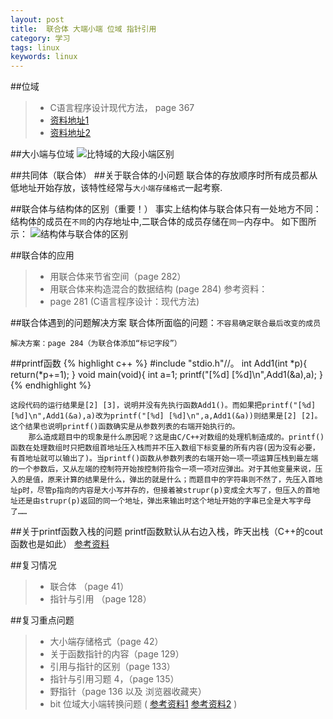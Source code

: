 ```yaml
---
layout: post
title:  联合体 大端小端 位域 指针引用
category: 学习
tags: linux
keywords: linux
---
```


##位域
>* C语言程序设计现代方法， page 367
>* [资料地址1](http://baike.baidu.com/view/1256879.html)
>* [资料地址2](http://see.xidian.edu.cn/cpp/html/102.html)

##大小端与位域
![比特域的大段小端区别][1]


##共同体（联合体）
##关于联合体的小问题
联合体的存放顺序时所有成员都从低地址开始存放，该特性经常与`大小端存储格式`一起考察.

##联合体与结构体的区别（重要！）
事实上结构体与联合体只有一处地方不同：结构体的成员在`不同`的内存地址中,二联合体的成员存储在`同一`内存中。
如下图所示：
![结构体与联合体的区别][2]

##联合体的应用
>* 用联合体来节省空间（page 282）
>* 用联合体来构造混合的数据结构 (page 284)
参考资料：
>* page 281 (C语言程序设计：现代方法)

##联合体遇到的问题解决方案
联合体所面临的问题：`不容易确定联合最后改变的成员`

    解决方案：page 284（为联合体添加“标记字段”）


##printf函数
{% highlight c++ %}
#include "stdio.h"//。
int Add1(int *p){
	return(*p+=1);
}
void main(void){
	int a=1;
	printf("[%d] [%d]\n",Add1(&a),a);
}
{% endhighlight %}

    这段代码的运行结果是[2] [3]，说明并没有先执行函数Add1()。而如果把printf("[%d] [%d]\n",Add1(&a),a)改为printf("[%d] [%d]\n",a,Add1(&a))则结果是[2] [2]。这个结果也说明printf()函数确实是从参数列表的右端开始执行的。
        那么造成题目中的现象是什么原因呢？这是由C/C++对数组的处理机制造成的。printf()函数在处理数组时只把数组首地址压入栈而并不压入数组下标变量的所有内容(因为没有必要，有首地址就可以输出了)。当printf()函数从参数列表的右端开始一项一项运算压栈到最左端的一个参数后，又从左端的控制符开始按控制符指令一项一项对应弹出。对于其他变量来说，压入的是值，原来计算的结果是什么，弹出的就是什么；而题目中的字符串则不然了，先压入首地址p时，尽管p指向的内容是大小写并存的，但接着被strupr(p)变成全大写了，但压入的首地址还是由strupr(p)返回的同一个地址，弹出来输出时这个地址开始的字串已全是大写字母了……

##关于printf函数入栈的问题
printf函数默认从右边入栈，昨天出栈（C++的cout函数也是如此）
[参考资料](http://www.cnblogs.com/Robotke1/archive/2013/05/15/3079057.html)


##复习情况
>* 联合体 （page 41）
>* 指针与引用 （page 128）


##复习重点问题
>* 大小端存储格式（page 42）
>* 关于函数指针的内容（page 129）
>* 引用与指针的区别（page 133）
>* 指针与引用习题 4，（page 135）
>* 野指针（page 136 以及 浏览器收藏夹）
>* bit 位域大小端转换问题 (
[参考资料1](http://www.cnblogs.com/chencheng/archive/2012/06/19/2554081.html)
[参考资料2](http://blog.csdn.net/ztz0223/article/details/3599016)
)


  [1]: http://f.hiphotos.bdimg.com/album/s=1600;q=90/sign=3e0693cd9113b07eb9bd540e3ce7aa52/9f510fb30f2442a71cc7e949d343ad4bd0130214.jpg
  [2]: http://d.hiphotos.bdimg.com/album/s=900;q=90/sign=937d96fb2ff5e0feea1885016c5b4595/dbb44aed2e738bd4d07e2bd3a38b87d6267ff9f1.jpg
  [3]: http://d.hiphotos.bdimg.com/album/s=900;q=90/sign=937d96fb2ff5e0feea1885016c5b4595/dbb44aed2e738bd4d07e2bd3a38b87d6267ff9f1.jpg
